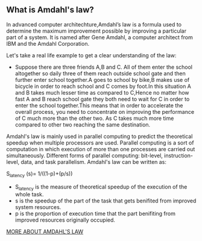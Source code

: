 ## What is Amdahl's law?
In advanced computer architechture,Amdahl’s law is a formula used to determine the maximum improvement possible by improving a particular part of a system. It is named after Gene Amdahl, a computer architect from IBM and the Amdahl Corporation.

Let's take a real life example to get a clear understanding of the law:
- Suppose there are three friends A,B and C.
All of them enter the school altogether so daily three of them reach outside school gate and then further enter school together.A goes to school by bike,B makes use of bicycle in order to reach school and C comes by foot.In this situation A and B takes much lesser time as compared to C,Hence no matter how fast A and B reach school gate they both need to wait for C in order to enter the school together.This means that in order to accelerate the overall process, you need to concentrate on improving the performance of C much more than the other two. As C takes much more time compared to other two reaching the same destination.

Amdahl's law is mainly used in parallel computing to predict the theoretical speedup when multiple processors are used.
Parallel computing is a sort of computation in which execution of more than one processes are carried out simultaneously. Different forms of parallel computing: bit-level, instruction-level, data, and task parallelism. 
Amdahl's law can be written as:

S<sub>latency</sub> (s)= 1/((1-p)+(p/s))

- S<sub>latency</sub> is the measure of theoretical speedup of the execution of the whole task.
- s is the speedup of the part of the task that gets benifited from improved system resources.
- p is the proportion of execution time that the part benifiting from improved resources originally occupied.

[MORE ABOUT AMDAHL'S LAW](http://tutorials.jenkov.com/java-concurrency/amdahls-law.html)
